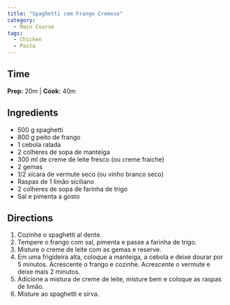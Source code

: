 ```yaml
---
title: "Spaghetti com Frango Cremoso"
category:
  - Main Course
tags:
  - Chicken
  - Pasta
---
```


## Time
**Prep:** 20m | **Cook:** 40m

## Ingredients
* 500 g spaghetti
* 800 g peito de frango
* 1 cebola ralada
* 2 colheres de sopa de manteiga
* 300 ml de creme de leite fresco (ou creme fraiche)
* 2 gemas
* 1/2 xícara de vermute seco (ou vinho branco seco)
* Raspas de 1 limão siciliano
* 2 colheres de sopa de farinha de trigo
* Sal e pimenta a gosto

## Directions
1. Cozinhe o spaghetti al dente.
2. Tempere o frango com sal, pimenta e passe a farinha de trigo.
3. Misture o creme de leite com as gemas e reserve.
4. Em uma frigideira alta, coloque a manteiga, a cebola e deixe dourar por 5 minutos. Acrescente o frango e cozinhe. Acrescente o vermute e deixe mais 2 minutos.
5. Adicione a mistura de creme de leite, misture bem e coloque as raspas de limão.
6. Misture ao spaghetti e sirva.
